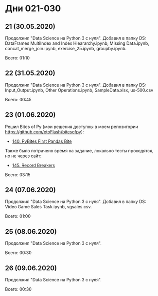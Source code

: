 # Дни 021-030

## 21 (30.05.2020)

Продолжил "Data Science на Python 3 с нуля". Добавил в папку DS: DataFrames MultiIndex and Index Hieararchy.ipynb, Missing Data.ipynb, concat_merge_join.ipynb, exercise_25.ipynb, groupby.ipynb.

Всего: 01:10

## 22 (31.05.2020)

Продолжил "Data Science на Python 3 с нуля". Добавил в папку DS: Input_Output.ipynb, Other Operations.ipynb, SampleData.xlsx, us-500.csv

Всего: 00:45

## 23 (01.06.2020)

Решил Bites of Py (мои решения доступны в моем репозитории https://github.com/etoFlash/bitesofpy):

* [140. PyBites First Pandas Bite](https://codechalleng.es/bites/140/)

Также было потрачено время на задание, локально тесты проходятся, но не через сайт:
* [145. Record Breakers](https://codechalleng.es/bites/145/)

Всего: 03:15

## 24 (07.06.2020)

Продолжил "Data Science на Python 3 с нуля". Добавил в папку DS: Video Game Sales Task.ipynb, vgsales.csv.

Всего: 01:00

## 25 (08.06.2020)

Продолжил "Data Science на Python 3 с нуля".

Всего: 00:30

## 26 (09.06.2020)

Продолжил "Data Science на Python 3 с нуля".

Всего: 00:30
